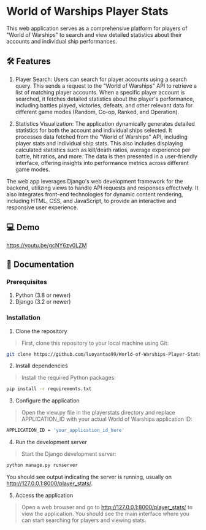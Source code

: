 #  World of Warships Player Stats
This web application serves as a comprehensive platform for players of "World of Warships" to search and view detailed statistics about their accounts and individual ship performances. 

## 🛠️ Features
1. Player Search: Users can search for player accounts using a search query. This sends a request to the "World of Warships" API to retrieve a list of matching player accounts. When a specific player account is searched, it fetches detailed statistics about the player's performance, including battles played, victories, defeats, and other relevant data for different game modes (Random, Co-op, Ranked, and Operation). 

2. Statistics Visualization: The application dynamically generates detailed statistics for both the account and individual ships selected. It processes data fetched from the "World of Warships" API, including player stats and individual ship stats. This also includes displaying calculated statistics such as kill/death ratios, average experience per battle, hit ratios, and more. The data is then presented in a user-friendly interface, offering insights into performance metrics across different game modes. 

The web app leverages Django's web development framework for the backend, utilizing views to handle API requests and responses effectively. It also integrates front-end technologies for dynamic content rendering, including HTML, CSS, and JavaScript, to provide an interactive and responsive user experience. 

## 💻 Demo
https://youtu.be/gcNY6zv0LZM


## 📄 Documentation
### Prerequisites
1. Python (3.8 or newer)
2. Django (3.2 or newer)

### Installation
1. Clone the repository<br>
> First, clone this repository to your local machine using Git:
``` bash
git clone https://github.com/luoyantao99/World-of-Warships-Player-Stats.git
```

2. Install dependencies<br>
> Install the required Python packages:
``` bash
pip install -r requirements.txt
```

3. Configure the application<br>
> Open the view.py file in the playerstats directory and replace APPLICATION_ID with your actual World of Warships application ID:
``` bash
APPLICATION_ID = 'your_application_id_here'
```

4. Run the development server<br>
> Start the Django development server:
``` bash
python manage.py runserver
```
You should see output indicating the server is running, usually on http://127.0.0.1:8000/player_stats/.

5. Access the application<br>
> Open a web browser and go to http://127.0.0.1:8000/player_stats/ to view the application. You should see the main interface where you can start searching for players and viewing stats.
